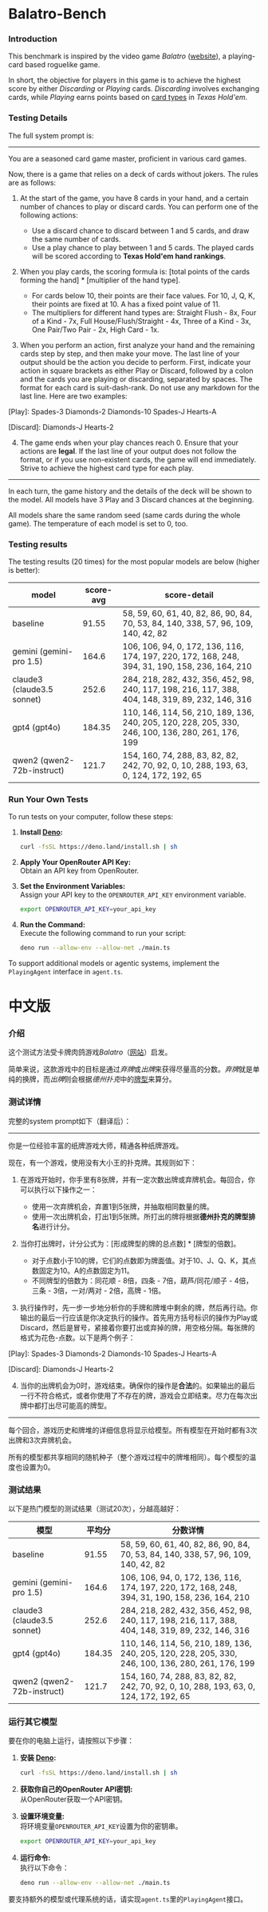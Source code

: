 # Balatro-Bench

### Introduction
This benchmark is inspired by the video game *Balatro* ([website](https://www.playbalatro.com/)), a playing-card based roguelike game.

In short, the objective for players in this game is to achieve the highest score by either *Discarding* or *Playing* cards. *Discarding* involves exchanging cards, while *Playing* earns points based on [card types](https://en.wikipedia.org/wiki/Texas_hold_%27em) in *Texas Hold'em*.

### Testing Details
The full system prompt is:

***
You are a seasoned card game master, proficient in various card games.

Now, there is a game that relies on a deck of cards without jokers. The rules are as follows:

1. At the start of the game, you have 8 cards in your hand, and a certain number of chances to play or discard cards. You can perform one of the following actions:
   - Use a discard chance to discard between 1 and 5 cards, and draw the same number of cards.
   - Use a play chance to play between 1 and 5 cards. The played cards will be scored according to **Texas Hold'em hand rankings**.

2. When you play cards, the scoring formula is: [total points of the cards forming the hand] * [multiplier of the hand type].
   - For cards below 10, their points are their face values. For 10, J, Q, K, their points are fixed at 10. A has a fixed point value of 11.
   - The multipliers for different hand types are: Straight Flush - 8x, Four of a Kind - 7x, Full House/Flush/Straight - 4x, Three of a Kind - 3x, One Pair/Two Pair - 2x, High Card - 1x.

3. When you perform an action, first analyze your hand and the remaining cards step by step, and then make your move. The last line of your output should be the action you decide to perform. First, indicate your action in square brackets as either Play or Discard, followed by a colon and the cards you are playing or discarding, separated by spaces. The format for each card is suit-dash-rank. Do not use any markdown for the last line. Here are two examples:

[Play]: Spades-3 Diamonds-2 Diamonds-10 Spades-J Hearts-A

[Discard]: Diamonds-J Hearts-2

4. The game ends when your play chances reach 0. Ensure that your actions are **legal**. If the last line of your output does not follow the format, or if you use non-existent cards, the game will end immediately. Strive to achieve the highest card type for each play.
***

In each turn, the game history and the details of the deck will be shown to the model. All models have 3 Play and 3 Discard chances at the beginning.

All models share the same random seed (same cards during the whole game). The temperature of each model is set to 0, too.


### Testing results
The testing results (20 times) for the most popular models are below (higher is better):

| model     | score-avg  | score-detail                                                                                       |
|--------|-------|----------------------------------------------------------------------------------------------|
| baseline | 91.55 | 58, 59, 60, 61, 40, 82, 86, 90, 84, 70, 53, 84, 140, 338, 57, 96, 109, 140, 42, 82            |
| gemini (gemini-pro 1.5)   | 164.6 | 106, 106, 94, 0, 172, 136, 116, 174, 197, 220, 172, 168, 248, 394, 31, 190, 158, 236, 164, 210 |
| claude3 (claude3.5 sonnet)  | 252.6 | 284, 218, 282, 432, 356, 452, 98, 240, 117, 198, 216, 117, 388, 404, 148, 319, 89, 232, 146, 316 |
| gpt4 (gpt4o)    | 184.35| 110, 146, 114, 56, 210, 189, 136, 240, 205, 120, 228, 205, 330, 246, 100, 136, 280, 261, 176, 199 |
| qwen2 (qwen2-72b-instruct)    | 121.7 | 154, 160, 74, 288, 83, 82, 82, 242, 70, 92, 0, 10, 288, 193, 63, 0, 124, 172, 192, 65             |

### Run Your Own Tests

To run tests on your computer, follow these steps:

1. **Install [Deno](https://deno.com/):**
   ```sh
   curl -fsSL https://deno.land/install.sh | sh
   ```

2. **Apply Your OpenRouter API Key:**  
   Obtain an API key from OpenRouter.

3. **Set the Environment Variables:**  
   Assign your API key to the `OPENROUTER_API_KEY` environment variable.
   ```sh
   export OPENROUTER_API_KEY=your_api_key
   ```

4. **Run the Command:**  
   Execute the following command to run your script:
   ```sh
   deno run --allow-env --allow-net ./main.ts
   ```

To support additional models or agentic systems, implement the `PlayingAgent` interface in `agent.ts`.


# 中文版

### 介绍
这个测试方法受卡牌肉鸽游戏*Balatro*（[网站](https://www.playbalatro.com/)）启发。

简单来说，这款游戏中的目标是通过*弃牌*或*出牌*来获得尽量高的分数。*弃牌*就是单纯的换牌，而*出牌*则会根据*德州扑克*中的[牌型](https://en.wikipedia.org/wiki/Texas_hold_%27em)来算分。

### 测试详情
完整的system prompt如下（翻译后）：

***
你是一位经验丰富的纸牌游戏大师，精通各种纸牌游戏。

现在，有一个游戏，使用没有大小王的扑克牌。其规则如下：

1. 在游戏开始时，你手里有8张牌，并有一定次数出牌或弃牌机会。每回合，你可以执行以下操作之一：
   - 使用一次弃牌机会，弃置1到5张牌，并抽取相同数量的牌。
   - 使用一次出牌机会，打出1到5张牌。所打出的牌将根据**德州扑克的牌型排名**进行计分。

2. 当你打出牌时，计分公式为：[形成牌型的牌的总点数] * [牌型的倍数]。
   - 对于点数小于10的牌，它们的点数即为牌面值。对于10、J、Q、K，其点数固定为10。A的点数固定为11。
   - 不同牌型的倍数为：同花顺 - 8倍，四条 - 7倍，葫芦/同花/顺子 - 4倍，三条 - 3倍，一对/两对 - 2倍，高牌 - 1倍。

3. 执行操作时，先一步一步地分析你的手牌和牌堆中剩余的牌，然后再行动。你输出的最后一行应该是你决定执行的操作。首先用方括号标识的操作为Play或Discard，然后是冒号，紧接着你要打出或弃掉的牌，用空格分隔。每张牌的格式为花色-点数。以下是两个例子：

[Play]: Spades-3 Diamonds-2 Diamonds-10 Spades-J Hearts-A

[Discard]: Diamonds-J Hearts-2

4. 当你的出牌机会为0时，游戏结束。确保你的操作是**合法**的。如果输出的最后一行不符合格式，或者你使用了不存在的牌，游戏会立即结束。尽力在每次出牌中都打出尽可能高的牌型。
***

每个回合，游戏历史和牌堆的详细信息将显示给模型。所有模型在开始时都有3次出牌和3次弃牌机会。

所有的模型都共享相同的随机种子（整个游戏过程中的牌堆相同）。每个模型的温度也设置为0。

### 测试结果
以下是热门模型的测试结果（测试20次），分越高越好：

| 模型     | 平均分  | 分数详情                                                                                       |
|--------|-------|----------------------------------------------------------------------------------------------|
| baseline | 91.55 | 58, 59, 60, 61, 40, 82, 86, 90, 84, 70, 53, 84, 140, 338, 57, 96, 109, 140, 42, 82            |
| gemini (gemini-pro 1.5)   | 164.6 | 106, 106, 94, 0, 172, 136, 116, 174, 197, 220, 172, 168, 248, 394, 31, 190, 158, 236, 164, 210 |
| claude3 (claude3.5 sonnet)  | 252.6 | 284, 218, 282, 432, 356, 452, 98, 240, 117, 198, 216, 117, 388, 404, 148, 319, 89, 232, 146, 316 |
| gpt4 (gpt4o)    | 184.35| 110, 146, 114, 56, 210, 189, 136, 240, 205, 120, 228, 205, 330, 246, 100, 136, 280, 261, 176, 199 |
| qwen2 (qwen2-72b-instruct)    | 121.7 | 154, 160, 74, 288, 83, 82, 82, 242, 70, 92, 0, 10, 288, 193, 63, 0, 124, 172, 192, 65             |

### 运行其它模型

要在你的电脑上运行，请按照以下步骤：

1. **安装 [Deno](https://deno.com/):**
   ```sh
   curl -fsSL https://deno.land/install.sh | sh
   ```

2. **获取你自己的OpenRouter API密钥:**  
   从OpenRouter获取一个API密钥。

3. **设置环境变量:**  
   将环境变量`OPENROUTER_API_KEY`设置为你的密钥串。
   ```sh
   export OPENROUTER_API_KEY=your_api_key
   ```

4. **运行命令:**  
   执行以下命令：
   ```sh
   deno run --allow-env --allow-net ./main.ts
   ```

要支持额外的模型或代理系统的话，请实现`agent.ts`里的`PlayingAgent`接口。